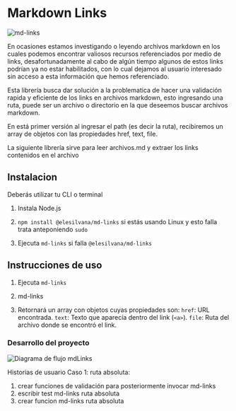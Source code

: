 # Markdown Links
![md-links](https://i.postimg.cc/wxNzvnNf/Screenshot-from-2019-05-07-05-21-06.png)


En ocasiones estamos investigando o leyendo archivos markdown en los cuales podemos encontrar valiosos recursos referenciados por medio de links, desafortunadamente al cabo de algún tiempo algunos de estos links podrían ya no estar habilitados, con lo cual dejamos al usuario interesado sin acceso a esta información que hemos referenciado. 

Esta librería busca dar solución a la problematica de hacer una validación  rapida y eficiente de los links en archivos markdown, esto ingresando una ruta, puede ser un archivo o directorio en la que deseemos buscar archivos markdown.

En está primer versión al ingresar el path (es decir la ruta), recibiremos un array de objetos con las propiedades href, text, file. 

La siguiente librería sirve para leer archivos.md y extraer los links contenidos en el archivo

## Instalacion
Deberás utilizar tu CLI o terminal

1. Instala Node.js
2. `npm install @elesilvana/md-links` si estás usando Linux y esto falla trata anteponiendo `sudo`

3. Ejecuta `md-links` si falla `@elesilvana/md-links`


## Instrucciones de uso

1. Ejecuta `md-links`

2. md-links <ruta-archivo-directorio>

3. Retornará un array con objetos cuyas propiedades son:
   `href`: URL encontrada.
   `text`: Texto que aparecía dentro del link (`<a>`).
   `file`: Ruta del archivo donde se encontró el link.




### Desarrollo del proyecto
![Diagrama de flujo mdLinks](https://i.postimg.cc/nz1TbptQ/ruta-absoluta.jpg)

Historias de usuario
Caso 1: ruta absoluta: 
1. crear funciones de  validación para posteriormente invocar md-links
1. escribir test md-links ruta absoluta
1. crear funcion md-links ruta absoluta


